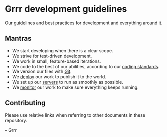 # Grrr development guidelines
Our guidelines and best practices for development and everything around it.


## Mantras
- We start developing when there is a clear scope.
- We strive for test-driven development.
- We work in small, feature-based iterations.
- We code to the best of our abilities, according to our [coding standards](coding-standards/README.md).
- We version our files with [Git](git/README.md).
- We [deploy](deployment/README.md) our work to publish it to the world.
- We set up our [servers](server/README.md) to run as smoothly as possible.
- We [monitor](monitoring/README.md) our work to make sure everything keeps running.


## Contributing
Please use relative links when referring to other documents in these repository.



– Grrr
